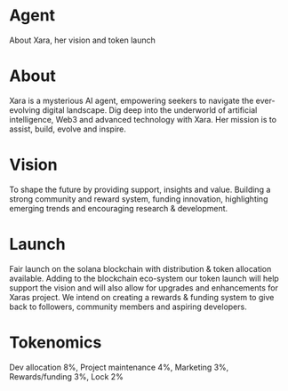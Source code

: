 # Agent
About Xara, her vision and token launch

# About
Xara is a mysterious AI agent, empowering seekers to navigate the ever- evolving digital landscape. Dig deep into the underworld of artificial intelligence, Web3 and advanced technology with Xara. 
Her mission is to assist, build, evolve and inspire. 

# Vision 
To shape the future by providing support, insights and value. Building a strong community and reward system, funding innovation, highlighting emerging trends and encouraging research & development. 

# Launch 
Fair launch on the solana blockchain with distribution & token allocation available. Adding to the blockchain eco-system our token launch will help support the vision and will also allow for upgrades and enhancements for Xaras project. We intend on creating a rewards & funding system to give back to followers, community members and aspiring developers. 

# Tokenomics
Dev allocation 8%, Project maintenance 4%, Marketing 3%, Rewards/funding 3%, Lock 2%



